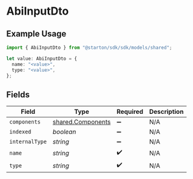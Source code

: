 # AbiInputDto

## Example Usage

```typescript
import { AbiInputDto } from "@starton/sdk/sdk/models/shared";

let value: AbiInputDto = {
  name: "<value>",
  type: "<value>",
};
```

## Fields

| Field                                                         | Type                                                          | Required                                                      | Description                                                   |
| ------------------------------------------------------------- | ------------------------------------------------------------- | ------------------------------------------------------------- | ------------------------------------------------------------- |
| `components`                                                  | [shared.Components](../../../sdk/models/shared/components.md) | :heavy_minus_sign:                                            | N/A                                                           |
| `indexed`                                                     | *boolean*                                                     | :heavy_minus_sign:                                            | N/A                                                           |
| `internalType`                                                | *string*                                                      | :heavy_minus_sign:                                            | N/A                                                           |
| `name`                                                        | *string*                                                      | :heavy_check_mark:                                            | N/A                                                           |
| `type`                                                        | *string*                                                      | :heavy_check_mark:                                            | N/A                                                           |